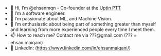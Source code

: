 - 👋 Hi, I’m @ehsanmqn - Co-founder at the [Uptin PTT](https://www.uptin.app/fa/home)
- 👀 I’m a software engineer.
- 🌱 I’m passionate about ML, and Machine Vision.
- 💞️ I’m enthusiastic about being part of something greater than myself and learning from more experienced people every time I meet them.
- 📫 How to reach me? Contact me via ???@gmail.com (??? = ehsan.maiqani)
- 🔗 LinkedIn: (https://www.linkedin.com/in/ehsanmaiqani/)

<!---
ehsanmqn/ehsanmqn is a ✨ special ✨ repository because its `README.md` (this file) appears on your GitHub profile.
You can click the Preview link to take a look at your changes.
--->
